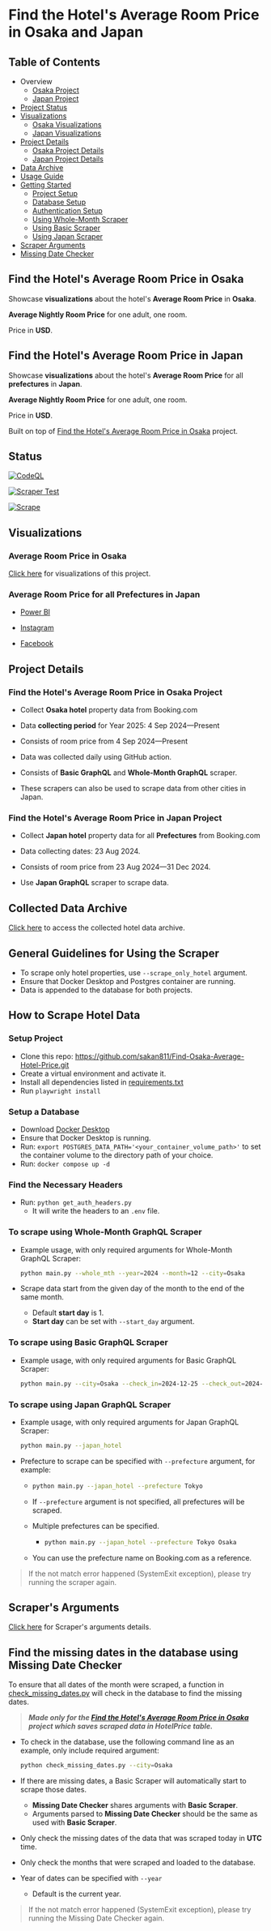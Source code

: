# Find the Hotel's Average Room Price in Osaka and Japan

## Table of Contents

- Overview
  - [Osaka Project](#find-the-hotels-average-room-price-in-osaka)
  - [Japan Project](#find-the-hotels-average-room-price-in-japan)
- [Project Status](#status)
- [Visualizations](#visualizations)
  - [Osaka Visualizations](#average-room-price-in-osaka)
  - [Japan Visualizations](#average-room-price-for-all-prefectures-in-japan)
- [Project Details](#project-details)
  - [Osaka Project Details](#find-the-hotels-average-room-price-in-osaka-project)
  - [Japan Project Details](#find-the-hotels-average-room-price-in-japan-project)
- [Data Archive](#collected-data-archive)
- [Usage Guide](#general-guidelines-for-using-the-scraper)
- [Getting Started](#how-to-scrape-hotel-data)
  - [Project Setup](#setup-project)
  - [Database Setup](#setup-a-database)
  - [Authentication Setup](#find-the-necessary-headers)
  - [Using Whole-Month Scraper](#to-scrape-using-whole-month-graphql-scraper)
  - [Using Basic Scraper](#to-scrape-using-basic-graphql-scraper)
  - [Using Japan Scraper](#to-scrape-using-japan-graphql-scraper)
- [Scraper Arguments](#scrapers-arguments)
- [Missing Date Checker](#find-the-missing-dates-in-the-database-using-missing-date-checker)

## Find the Hotel's Average Room Price in Osaka

Showcase **visualizations** about the hotel's **Average Room Price** in **Osaka**.

 **Average Nightly Room Price** for one adult, one room.

Price in **USD**.

## Find the Hotel's Average Room Price in Japan

Showcase **visualizations** about the hotel's **Average Room Price** for all **prefectures** in **Japan**.

 **Average Nightly Room Price** for one adult, one room.

Price in **USD**.

Built on top of [Find the Hotel's Average Room Price in Osaka](#find-the-hotels-average-room-price-in-osaka) project.

## Status

[![CodeQL](https://github.com/sakan811/Find-Osaka-Average-Hotel-Price/actions/workflows/codeql.yml/badge.svg)](https://github.com/sakan811/Find-Osaka-Average-Hotel-Price/actions/workflows/codeql.yml)

[![Scraper Test](https://github.com/sakan811/Find-Osaka-Average-Hotel-Price/actions/workflows/scraper-test.yml/badge.svg)](https://github.com/sakan811/Find-Osaka-Average-Hotel-Price/actions/workflows/scraper-test.yml)  

[![Scrape](https://github.com/sakan811/Find-Osaka-Average-Hotel-Price/actions/workflows/scrape.yml/badge.svg)](https://github.com/sakan811/Find-Osaka-Average-Hotel-Price/actions/workflows/scrape.yml)

## Visualizations

### Average Room Price in Osaka

[Click here](docs/VISUALS.md) for visualizations of this project.

### Average Room Price for all Prefectures in Japan

- [Power BI](https://app.powerbi.com/view?r=eyJrIjoiZjIwNWExZTktZTFmYi00YmY2LWE1NmQtYWQ5NWFhMjhmNzM0IiwidCI6ImZlMzViMTA3LTdjMmYtNGNjMy1hZDYzLTA2NTY0MzcyMDg3OCIsImMiOjEwfQ%3D%3D)  

- [Instagram](https://www.instagram.com/p/C_nnLTmuB8b/?utm_source=ig_web_copy_link&igsh=MzRlODBiNWFlZA==)  

- [Facebook](https://www.facebook.com/share/p/vAER9MMiZm6anSd2/)

## Project Details

### Find the Hotel's Average Room Price in Osaka Project

- Collect **Osaka hotel** property data from Booking.com

- Data **collecting period** for Year 2025: 4 Sep 2024—Present

- Consists of room price from 4 Sep 2024—Present

- Data was collected daily using GitHub action.

- Consists of **Basic GraphQL** and **Whole-Month GraphQL** scraper.

- These scrapers can also be used to scrape data from other cities in Japan.

### Find the Hotel's Average Room Price in Japan Project

- Collect **Japan hotel** property data for all **Prefectures** from Booking.com

- Data collecting dates: 23 Aug 2024.

- Consists of room price from 23 Aug 2024—31 Dec 2024.

- Use **Japan GraphQL** scraper to scrape data.

## Collected Data Archive

[Click here](docs/DATA.md) to access the collected hotel data archive.

## General Guidelines for Using the Scraper

- To scrape only hotel properties, use `--scrape_only_hotel` argument.
- Ensure that Docker Desktop and Postgres container are running.
- Data is appended to the database for both projects.

## How to Scrape Hotel Data

### Setup Project

- Clone this repo: <https://github.com/sakan811/Find-Osaka-Average-Hotel-Price.git>
- Create a virtual environment and activate it.
- Install all dependencies listed in [requirements.txt](requirements.txt)
- Run `playwright install`

### Setup a Database

- Download [Docker Desktop](https://www.docker.com/products/docker-desktop)
- Ensure that Docker Desktop is running.
- Run: `export POSTGRES_DATA_PATH='<your_container_volume_path>'` to set the container volume
  to the directory path of your choice.
- Run: `docker compose up -d`

### Find the Necessary Headers

- Run: `python get_auth_headers.py`
  - It will write the headers to an `.env` file.

### To scrape using Whole-Month GraphQL Scraper

- Example usage, with only required arguments for Whole-Month GraphQL Scraper:

  ```bash
  python main.py --whole_mth --year=2024 --month=12 --city=Osaka
  ```

- Scrape data start from the given day of the month to the end of the same month.
  - Default **start day** is 1.
  - **Start day** can be set with `--start_day` argument.

### To scrape using Basic GraphQL Scraper

- Example usage, with only required arguments for Basic GraphQL Scraper:

  ```bash
  python main.py --city=Osaka --check_in=2024-12-25 --check_out=2024-12-26 --scraper              
  ```

### To scrape using Japan GraphQL Scraper

- Example usage, with only required arguments for Japan GraphQL Scraper:

  ```bash
  python main.py --japan_hotel
  ```

- Prefecture to scrape can be specified with `--prefecture` argument, for example:

  - ```bash
    python main.py --japan_hotel --prefecture Tokyo
    ```

  - If `--prefecture` argument is not specified, all prefectures will be scraped.
  - Multiple prefectures can be specified.

    - ```bash
      python main.py --japan_hotel --prefecture Tokyo Osaka
      ```

  - You can use the prefecture name on Booking.com as a reference.

> If the not match error happened (SystemExit exception), please try running the scraper again.

## Scraper's Arguments

[Click here](docs/SCRAPER_ARGS.md) for Scraper's arguments details.

## Find the missing dates in the database using Missing Date Checker

To ensure that all dates of the month were scraped, a function in
[check_missing_dates.py](check_missing_dates.py) will check in the database to find the missing dates.

> _**Made only for the [Find the Hotel's Average Room Price in Osaka](#find-the-hotels-average-room-price-in-osaka) project
  which saves scraped data in HotelPrice table.**_

- To check in the database, use the following command line as an example, only include required argument:

  ```bash
  python check_missing_dates.py --city=Osaka
  ```

- If there are missing dates, a Basic Scraper will automatically start to scrape those dates.
  - **Missing Date Checker** shares arguments with **Basic Scraper**.
  - Arguments parsed to **Missing Date Checker** should be the same as used with **Basic Scraper**.
- Only check the missing dates of the data that was scraped today in **UTC** time.
- Only check the months that were scraped and loaded to the database.
- Year of dates can be specified with `--year`
  - Default is the current year.

> If the not match error happened (SystemExit exception), please try running the Missing Date Checker again.
